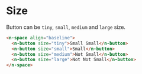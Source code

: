 # Size
Button can be `tiny`, `small`, `medium` and `large` size.
```html
<n-space align="baseline">
  <n-button size="tiny">Small Small</n-button>
  <n-button size="small">Small</n-button>
  <n-button size="medium">Not Small</n-button>
  <n-button size="large">Not Not Small</n-button>
</n-space>
```
